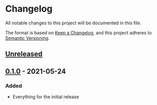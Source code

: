# Changelog

All notable changes to this project will be documented in this file.

The format is based on [Keep a Changelog](https://keepachangelog.com/en/1.1.0/), and
this project adheres to [Semantic Versioning](https://semver.org/spec/v2.0.0.html).

## [Unreleased]

## [0.1.0] - 2021-05-24

### Added

- Everything for the initial release

[unreleased]: https://github.com/digitalliving/firedantic/compare/0.1.0...HEAD
[0.1.0]: https://github.com/digitalliving/firedantic/releases/tag/0.1.0
